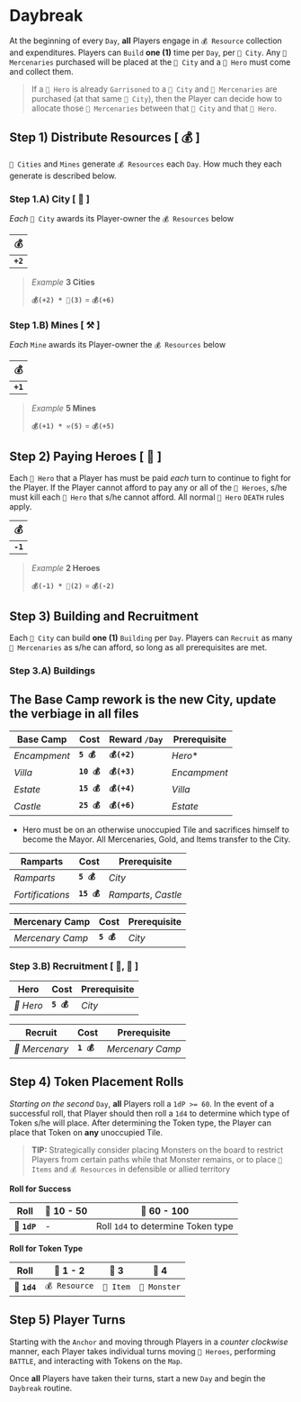 # Daybreak
At the beginning of every `Day`, **all** Players engage in `💰 Resource` collection and expenditures.  Players can `Build` **one (1)** time per `Day`, per `🏰 City`.  Any `🤺 Mercenaries` purchased will be placed at the `🏰 City` and a `🧙‍ Hero` must come and collect them.

> If a `🧙‍ Hero` is already `Garrisoned` to a `🏰 City` and `🤺 Mercenaries` are purchased (at that same `🏰 City`), then the Player can decide how to allocate those `🤺 Mercenaries` between that `🏰 City` and that `🧙‍ Hero`.

## Step 1) Distribute Resources [ 💰 ]
`🏰 Cities` and `Mines` generate `💰 Resources` each `Day`.  How much they each generate is described below.

### Step 1.A) City [ 🏰 ]
*Each* `🏰 City` awards its Player-owner the `💰 Resources` below

|💰|
|---|
|**`+2`**|

> *Example* **3 Cities**
> 
> **`💰(+2) * 🏰(3)`** = **`💰(+6)`**

### Step 1.B) Mines [ ⚒️ ]
*Each* `Mine` awards its Player-owner the `💰 Resources` below

|💰|
|---|
|**`+1`**|

> *Example* **5 Mines**
> 
> **`💰(+1) * ⚒️(5)`** = **`💰(+5)`**

## Step 2) Paying Heroes [ 🧙‍ ]
Each `🧙‍ Hero` that a Player has must be paid *each* turn to continue to fight for the Player.  If the Player cannot afford to pay any or all of the `🧙‍ Heroes`, s/he must kill each `🧙‍ Hero` that s/he cannot afford.  All normal `🧙‍ Hero` `DEATH` rules apply.

|💰|
|---|
|**`-1`**|

> *Example* **2 Heroes**
> 
> **`💰(-1) * 🧙‍(2)`** = **`💰(-2)`**

## Step 3) Building and Recruitment
Each `🏰 City` can build **one (1)** `Building` per `Day`.  Players can `Recruit` as many `🤺 Mercenaries` as s/he can afford, so long as all prerequisites are met.

### Step 3.A) Buildings
## The Base Camp rework is the new City, update the verbiage in all files
|Base Camp|Cost|Reward `/Day`|Prerequisite|
|-|-|-|-|
|*Encampment*|**`5 💰`**|**`💰(+2)`**|*Hero**|
|*Villa*|**`10 💰`**|**`💰(+3)`**|*Encampment*|
|*Estate*|**`15 💰`**|**`💰(+4)`**|*Villa*|
|*Castle*|**`25 💰`**|**`💰(+6)`**|*Estate*|

* Hero must be on an otherwise unoccupied Tile and sacrifices himself to become the Mayor.  All Mercenaries, Gold, and Items transfer to the City.

|Ramparts|Cost|Prerequisite|
|-|-|-|
|*Ramparts*|**`5 💰`**|*City*|
|*Fortifications*|**`15 💰`**|*Ramparts*, *Castle*|

|Mercenary Camp|Cost|Prerequisite|
|-|-|-|
|*Mercenary Camp*|**`5 💰`**|*City*|

### Step 3.B) Recruitment [ 🧙‍, 🤺 ]
|Hero|Cost|Prerequisite|
|-|-|-|
|*🧙‍ Hero*|**`5 💰`**|*City*|

|Recruit|Cost|Prerequisite|
|-|-|-|
|*🤺 Mercenary*|**`1 💰`**|*Mercenary Camp*|

## Step 4) Token Placement Rolls
*Starting on the second* `Day`, **all** Players roll a `1dP >= 60`.  In the event of a successful roll, that Player should then roll a `1d4` to determine which type of Token s/he will place.  After determining the Token type, the Player can place that Token on **any** unoccupied Tile.

> **TIP:** Strategically consider placing Monsters on the board to restrict Players from certain paths while that Monster remains, or to place `🎁 Items` and `💰 Resources` in defensible or allied territory

**Roll for Success**

|Roll|🎲 10 - 50|🎲 60 - 100|
|---|---|---|
|🎲 **`1dP`**|-|Roll `1d4` to determine Token type|

**Roll for Token Type**

|Roll|🎲 1 - 2|🎲 3|🎲 4|
|---|---|---|---|
|🎲 **`1d4`**|`💰 Resource`|`🎁 Item`|`🧟 Monster`|

## Step 5) Player Turns
Starting with the `Anchor` and moving through Players in a *counter clockwise* manner, each Player takes individual turns moving `🧙‍ Heroes`, performing `BATTLE`, and interacting with Tokens on the `Map`.

Once **all** Players have taken their turns, start a new `Day` and begin the `Daybreak` routine.